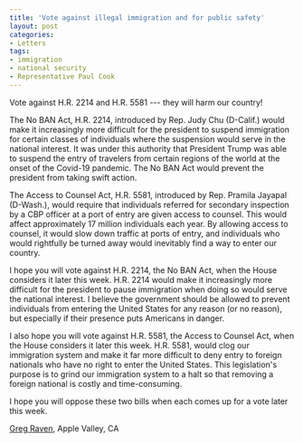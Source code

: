 ```yaml
---
title: 'Vote against illegal immigration and for public safety'
layout: post
categories:
- Letters
tags:
- immigration
- national security
- Representative Paul Cook
---
```


Vote against H.R. 2214 and H.R. 5581 --- they will harm our country!

The No BAN Act, H.R. 2214, introduced by Rep. Judy Chu (D-Calif.) would make it increasingly more difficult for the president to suspend immigration for certain classes of individuals where the suspension would serve in the national interest. It was under this authority that President Trump was able to suspend the entry of travelers from certain regions of the world at the onset of the Covid-19 pandemic. The No BAN Act would prevent the president from taking swift action.

The Access to Counsel Act, H.R. 5581, introduced by Rep. Pramila Jayapal (D-Wash.), would require that individuals referred for secondary inspection by a CBP officer at a port of entry are given access to counsel. This would affect approximately 17 million individuals each year. By allowing access to counsel, it would slow down traffic at ports of entry, and individuals who would rightfully be turned away would inevitably find a way to enter our country.

I hope you will vote against H.R. 2214, the No BAN Act, when the House considers it later this week. H.R. 2214 would make it increasingly more difficult for the president to pause immigration when doing so would serve the national interest. I believe the government should be allowed to prevent individuals from entering the United States for any reason (or no reason), but especially if their presence puts Americans in danger.

I also hope you will vote against H.R. 5581, the Access to Counsel Act, when the House considers it later this week. H.R. 5581, would clog our immigration system and make it far more difficult to deny entry to foreign nationals who have no right to enter the United States. This legislation's purpose is to grind our immigration system to a halt so that removing a foreign national is costly and time-consuming.

I hope you will oppose these two bills when each comes up for a vote later this week.

[Greg Raven](https://www.gregraven.org/), Apple Valley, CA